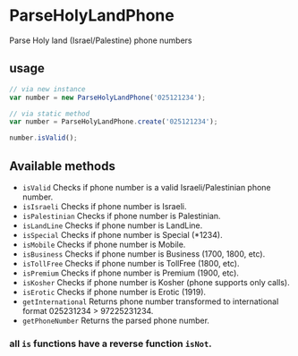 # ParseHolyLandPhone
Parse Holy land (Israel/Palestine) phone numbers


## usage
```js
// via new instance
var number = new ParseHolyLandPhone('025121234');

// via static method
var number = ParseHolyLandPhone.create('025121234');

number.isValid();
```

## Available methods
* `isValid` Checks if phone number is a valid Israeli/Palestinian phone number.
* `isIsraeli` Checks if phone number is Israeli.
* `isPalestinian` Checks if phone number is Palestinian.
* `isLandLine` Checks if phone number is LandLine.
* `isSpecial` Checks if phone number is Special (*1234).
* `isMobile` Checks if phone number is Mobile.
* `isBusiness` Checks if phone number is Business (1700, 1800, etc).
* `isTollFree` Checks if phone number is TollFree (1800, etc).
* `isPremium` Checks if phone number is Premium (1900, etc).
* `isKosher` Checks if phone number is Kosher (phone supports only calls).
* `isErotic` Checks if phone number is Erotic (1919).
* `getInternational` Returns phone number transformed to international format 025231234  > 97225231234.
* `getPhoneNumber` Returns the parsed phone number.
### all `is` functions have a reverse function `isNot`.